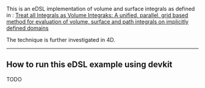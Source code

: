 This is an eDSL implementation of volume and surface integrals as defined in : [Treat all Integrals as Volume Integraks: A unified, parallel, grid based method for evaluation of volume, surface and path integrals on implicitly defined domains ](https://asmedigitalcollection.asme.org/computingengineering/article-abstract/18/2/021013/371579/Treat-All-Integrals-as-Volume-Integrals-A-Unified?redirectedFrom=fulltext)

The technique is further investigated in 4D. 

-------------------------------------------------------------------
How to run this eDSL example using devkit 
-------------------------------------------------------------------

TODO